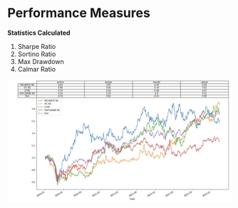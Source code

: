 # Performance Measures

**Statistics Calculated**

1. Sharpe Ratio 
2. Sortino Ratio 
3. Max Drawdown
4. Calmar Ratio 

![alt text](https://github.com/chrislernunes/Performance-Measures-/blob/main/Result.jpg?raw=true)
